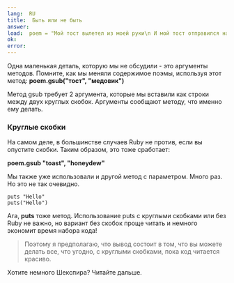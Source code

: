 ```yaml
---
lang:  RU
title:  Быть или не быть
answer:
load:  poem = "Мой тост вылетел из моей руки\n И мой тост отправился на Луну. \n Ура, Ура, Ура \n"
ok:
error:
---
```


Одна маленькая деталь, которую мы не обсудили - это аргументы методов. Помните,
как мы меняли содержимое поэмы, используя этот метод:
__poem.gsub("тост", "медовик")__

Метод gsub требует 2 аргумента, которые мы вставили как строки между двух круглых
скобок. Аргументы сообщают методу, что именно ему делать.

### Круглые скобки
На самом деле, в большинстве случаев Ruby не против, если вы опустите скобки. Таким образом, это
тоже сработает:

__poem.gsub "toast", "honeydew"__

Мы также уже использовали и другой метод с параметром. Много раз. Но это не так очевидно.

    puts "Hello"
    puts("Hello")

Ага, __puts__ тоже метод. Использование puts с круглыми скобками или без Ruby не важно, но
вариант без скобок проще читать и немного экономит время набора кода!

> Поэтому я предполагаю, что вывод состоит в том, что вы можете делать все, что угодно, с круглыми скобками, пока
> код читается красиво.

Хотите немного Шекспира? Читайте дальше.
